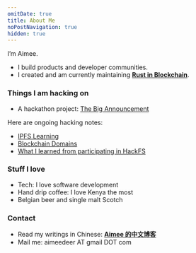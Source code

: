```yaml
---
omitDate: true
title: About Me 
noPostNavigation: true
hidden: true
---
```


I’m Aimee.

- I build products and developer communities.
- I created and am currently maintaining [**Rust in Blockchain**](https://rustinblockchain.org/).

### Things I am hacking on
- A hackathon project: [The Big Announcement](https://github.com/Aimeedeer/bigannouncement)

Here are ongoing hacking notes:
- [IPFS Learning](https://hackmd.io/@aimeez/H15SJ7zJv)
- [Blockchain Domains](https://hackmd.io/@aimeez/H1mqwtQyw)
- [What I learned from participating in HackFS](https://hackmd.io/@aimeez/HkTJqUXkD)

### Stuff I love
- Tech: I love software development 
- Hand drip coffee: I love Kenya the most
- Belgian beer and single malt Scotch 

### Contact
- Read my writings in Chinese: [**Aimee 的中文博客**](https://newhacker.org)
- Mail me: aimeedeer AT gmail DOT com
